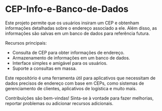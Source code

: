 # CEP-Info-e-Banco-de-Dados
Este projeto permite que os usuários insiram um CEP e obtenham informações detalhadas sobre o endereço associado a ele. Além disso, as informações são salvas em um banco de dados para referência futura.

Recursos principais:
- Consulta de CEP para obter informações de endereço.
- Armazenamento de informações em um banco de dados.
- Interface simples e amigável para os usuários.
- Suporte a consultas em massa.

Este repositório é uma ferramenta útil para aplicativos que necessitam de dados precisos de endereço com base em CEPs, como sistemas de gerenciamento de clientes, aplicativos de logística e muito mais.

Contribuições são bem-vindas! Sinta-se à vontade para fazer melhorias, reportar problemas ou adicionar recursos adicionais.
